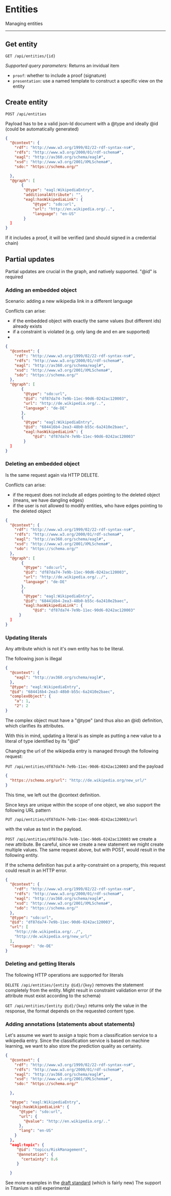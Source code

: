 # Entities
Managing entities

---
## Get entity
``GET /api/entities/{id}``

*Supported query parameters:*
Returns an invidual item

* ``proof``: whether to include a proof (signature)
* ``presentation``: use a named template to construct a specific view on the entity


## Create entity

``POST /api/entities``

Payload has to be a valid json-ld document with a @type and ideally @id (could be automatically generated)

```json
{
  "@context": {
    "rdf": "http://www.w3.org/1999/02/22-rdf-syntax-ns#",
    "rdfs": "http://www.w3.org/2000/01/rdf-schema#",
    "eagl": "http://av360.org/schema/eagl#",
    "xsd": "http://www.w3.org/2001/XMLSchema#", 
    "sdo:" "https://schema.org/"

  },
  "@graph": [
       {
        "@type": "eagl:WikipediaEntry",
        "additionalAttribute": "", 
        "eagl:hasWikipediaLink": {
            "@type": "sdo:url",
            "url": "http://en.wikipedia.org/..", 
            "language": "en-US"
        }
  ]
}
```

If it includes a proof, it will be verified (and should signed in a credential chain)


## Partial updates
Partial updates are crucial in the graph, and natively supported. "@id" is required


### Adding an embedded object

Scenario: adding a new wikipedia link in a different language

Conflicts can arise: 
 - if the embedded object with exactly the same values (but different ids) already exists
 - if a constraint is violated (e.g. only lang de and en are supported)
 - 
```json
{
  "@context": {
    "rdf": "http://www.w3.org/1999/02/22-rdf-syntax-ns#",
    "rdfs": "http://www.w3.org/2000/01/rdf-schema#",
    "eagl": "http://av360.org/schema/eagl#",
    "xsd": "http://www.w3.org/2001/XMLSchema#", 
    "sdo": "https://schema.org/"
  },
  "@graph": [
       {
        "@type": "sdo:url",
        "@id": "df87da74-7e9b-11ec-90d6-0242ac120003",
        "url": "http://de.wikipedia.org/..", 
        "language": "de-DE"
       }, 
       {
        "@type": "eagl:WikipediaEntry",
        "@id": "684416b4-2ea3-48b0-b55c-6a2410e2baec", 
        "eagl:hasWikipediaLink": {
            "@id": "df87da74-7e9b-11ec-90d6-0242ac120003"
        }
  ]
}
```

### Deleting an embedded object

Is the same request again via HTTP DELETE. 

Conflicts can arise: 
 - if the request does not include all edges pointing to the deleted object (means, we have dangling edges)
 - if the user is not allowed to modify entities, who have edges pointing to the deleted object

```json
{
  "@context": {
    "rdf": "http://www.w3.org/1999/02/22-rdf-syntax-ns#",
    "rdfs": "http://www.w3.org/2000/01/rdf-schema#",
    "eagl": "http://av360.org/schema/eagl#",
    "xsd": "http://www.w3.org/2001/XMLSchema#", 
    "sdo": "https://schema.org/"
  },
  "@graph": [
       {
        "@type": "sdo:url",
        "@id": "df87da74-7e9b-11ec-90d6-0242ac120003",
        "url": "http://de.wikipedia.org/../", 
        "language": "de-DE"
       }, 
       {
        "@type": "eagl:WikipediaEntry",
        "@id": "684416b4-2ea3-48b0-b55c-6a2410e2baec", 
        "eagl:hasWikipediaLink": {
            "@id": "df87da74-7e9b-11ec-90d6-0242ac120003"
      }
  ]
}
```

### Updating literals

Any attribute which is not it's own entity has to be literal. 

The following json is illegal

```json
{
  "@context": {
    "eagl": "http://av360.org/schema/eagl#",
  },
  "@type": "eagl:WikipediaEntry",
  "@id": "684416b4-2ea3-48b0-b55c-6a2410e2baec", 
  "complexObject": {
    "a": 1, 
    "2": 2
}
```

The complex object must have a "@type" (and thus also an @id) definition, which clarifies its attributes. 

With this in mind, updating a literal is as simple as putting a new value to a literal of type identified by its "@id"

Changing the url of the wikipedia entry is managed through the following request: 

``PUT /api/entities/df87da74-7e9b-11ec-90d6-0242ac120003`` and the payload

```json
{
  "https://schema.org/url": "http://de.wikipedia.org/new_url/"
}
```
This time, we left out the @context definition. 


Since keys are unique within the scope of one object, we also support the following URL pattern

``PUT /api/entities/df87da74-7e9b-11ec-90d6-0242ac120003/url`` 

with the value as text in the payload. 


``POST /api/entities/df87da74-7e9b-11ec-90d6-0242ac120003`` we create a new attribute. Be careful, since we create a new statement we might create multiple values. The same request above, but with POST, would result in the following entity. 

If the schema definition has put a arity-constraint on a property, this request could result in an HTTP error. 


```json
{
  "@context": {
    "rdf": "http://www.w3.org/1999/02/22-rdf-syntax-ns#",
    "rdfs": "http://www.w3.org/2000/01/rdf-schema#",
    "eagl": "http://av360.org/schema/eagl#",
    "xsd": "http://www.w3.org/2001/XMLSchema#", 
    "sdo": "https://schema.org/"
  },
  "@type": "sdo:url",
  "@id": "df87da74-7e9b-11ec-90d6-0242ac120003",
  "url": [
    "http://de.wikipedia.org/../", 
    "http://de.wikipedia.org/new_url/"
  ], 
  "language": "de-DE"
}

```


### Deleting and getting literals

The following HTTP operations are supported for literals

``DELETE /api/entities/{entity @id}/{key}`` removes the statement completely from the entity. Might result in constraint validation error (if the attribute must exist according to the schema)

``GET /api/entities/{entity @id}/{key}`` returns only the value in the response, the format depends on the requested content type. 

### Adding annotations (statements about statements)

Let's assume we want to assign a topic from a classification service to a wikipedia entry. Since the classification service is based on machine learning, we want to also store the prediction quality as certainty. 

```json
{
  "@context": {
    "rdf": "http://www.w3.org/1999/02/22-rdf-syntax-ns#",
    "rdfs": "http://www.w3.org/2000/01/rdf-schema#",
    "eagl": "http://av360.org/schema/eagl#",
    "xsd": "http://www.w3.org/2001/XMLSchema#", 
    "sdo:" "https://schema.org/"

  },

  "@type": "eagl:WikipediaEntry",
  "eagl:hasWikipediaLink": {
      "@type": "sdo:url",
      "url": {
        "@value": "http://en.wikipedia.org/.."
      }, 
      "lang": "en-US"
    }
  }, 
  "eagl:topic": {
     "@id": "topics/RiskManagement", 
     "@annotation": {
       "certainty": 0.6
     }

  }
```
See more examples in the [draft standard](https://json-ld.github.io/json-ld-star/#basic-concepts) (which is fairly new)
The support in Titanium is still experimental